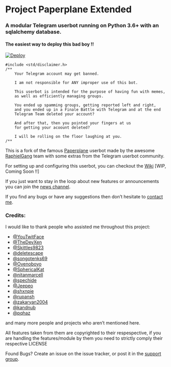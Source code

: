 # Project Paperplane Extended

### **A modular Telegram userbot running on Python 3.6+ with an sqlalchemy database.**

#### The easiest way to deploy this bad boy !!

[![Deploy](https://www.herokucdn.com/deploy/button.svg)](https://heroku.com/deploy)

    #include <std/disclaimer.h>
    /**
        Your Telegram account may get banned.

        I am not responsible for ANY improper use of this bot.

        This userbot is intended for the purpose of having fun with memes,
        as well as efficiently managing groups.

        You ended up spamming groups, getting reported left and right,
        and you ended up in a Finale Battle with Telegram and at the end
        Telegram Team deleted your account?

        And after that, then you pointed your fingers at us
        for getting your acoount deleted?

        I will be rolling on the floor laughing at you.
    /**

This is a fork of the famous [Paperplane](https://github.com/RaphielGang/Telegram-UserBot) userbot made by the awesome [RaphielGang](https://github.com/RaphielGang) team with some extras from the Telegram userbot community.

For setting up and configuring this userbot, you can checkout the [Wiki](https://github.com/AvinashReddy3108/PaperplaneExtended/wiki) [WIP, Coming Soon !!]

If you just want to stay in the loop about new features or
announcements you can join the [news channel](https://t.me/PaperplaneExtended).

If you find any bugs or have any suggestions then don’t hesitate to [contact me](https://t.me/noobvishal).

### Credits:

I would like to thank people who assisted me throughout this project:

* [@YouTwitFace](https://github.com/YouTwitFace)
* [@TheDevXen](https://github.com/TheDevXen)
* [@Skittles9823](https://github.com/Skittles9823)
* [@deletescape](https://github.com/deletescape)
* [@songotenks69](https://github.com/songotenks69)
* [@Ovenoboyo](https://github.com/Ovenoboyo)
* [@SphericalKat](https://github.com/ATechnoHazard)
* [@nitanmarcell](https://www.github.com/nitanmarcel)
* [@spechide](https://www.github.com/spechide)
* [@Jeepeo](https://github.com/Jeepeo)
* [@shxnpie](https://github.com/shxnpie)
* [@rupansh](https://github.com/rupansh)
* [@zakaryan2004](https://github.com/zakaryan2004)
* [@kandnub](https://github.com/kandnub)
* [@pqhaz](https://github.com/pqhaz)

and many more people and projects who aren’t mentioned here.

All features taken from them are copyrighted to their respespective, if you are handling the features/module
by them you need to strictly comply their respective LICENSE

Found Bugs? Create an issue on the issue tracker, or post it in the [support group](https://t.me/joinchat/FL1HhlObW_Q5oUrZdbDcKg).

